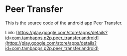# Peer Transfer

This is the source code of the android app Peer Transfer.
 
 Link: [https://play.google.com/store/apps/details?id=com.tambapps.p2p.peer_transfer.android](https://play.google.com/store/apps/details?id=com.tambapps.p2p.peer_transfer.android)

